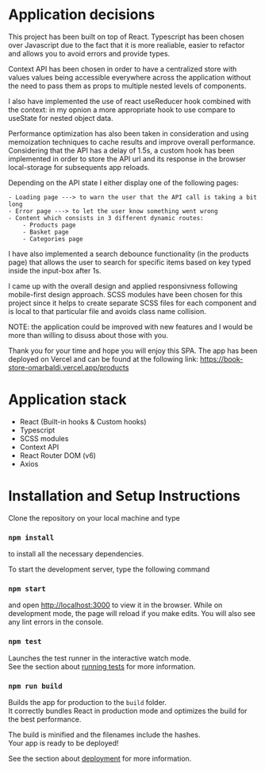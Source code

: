 # Application decisions

This project has been built on top of React.
Typescript has been chosen over Javascript due to the fact that it is more realiable, easier
to refactor and allows you to avoid errors and provide types.

Context API has been chosen in order to have a centralized store with values
values being accessible everywhere across the application without the need to pass
them as props to multiple nested levels of components.

I also have implemented the use of react useReducer hook combined with the context: in my opnion
a more appropriate hook to use compare to useState for nested object data.

Performance optimization has also been taken in consideration and
using memoization techniques to cache results and improve overall performance.
Considering that the API has a delay of 1.5s, a custom hook has been implemented
in order to store the API url and its response in the browser local-storage
for subsequents app reloads.

Depending on the API state I either display one of the following pages:

    - Loading page ---> to warn the user that the API call is taking a bit long
    - Error page ---> to let the user know something went wrong
    - Content which consists in 3 different dynamic routes:
        - Products page
        - Basket page
        - Categories page

I have also implemented a search debounce functionality (in the products page) that allows the
user to search for specific items based on key typed inside the input-box after 1s.

I came up with the overall design and applied responsivness following mobile-first design approach.
SCSS modules have been chosen for this project since it helps to create separate SCSS files for each component and is local to that particular file and avoids class name collision.

NOTE: the application could be improved with new features and I would be more
than willing to disuss about those with you.

Thank you for your time and hope you will enjoy this SPA.
The app has been deployed on Vercel and can be found at the following link:
https://book-store-omarbaldi.vercel.app/products

# Application stack

- React (Built-in hooks & Custom hooks)
- Typescript
- SCSS modules
- Context API
- React Router DOM (v6)
- Axios

# Installation and Setup Instructions

Clone the repository on your local machine and type

### `npm install`

to install all the necessary dependencies.

To start the development server, type the following command

### `npm start`

and open [http://localhost:3000](http://localhost:3000) to view it in the browser.
While on development mode, the page will reload if you make edits.
You will also see any lint errors in the console.

### `npm test`

Launches the test runner in the interactive watch mode.\
See the section about [running tests](https://facebook.github.io/create-react-app/docs/running-tests) for more information.

### `npm run build`

Builds the app for production to the `build` folder.\
It correctly bundles React in production mode and optimizes the build for the best performance.

The build is minified and the filenames include the hashes.\
Your app is ready to be deployed!

See the section about [deployment](https://facebook.github.io/create-react-app/docs/deployment) for more information.
